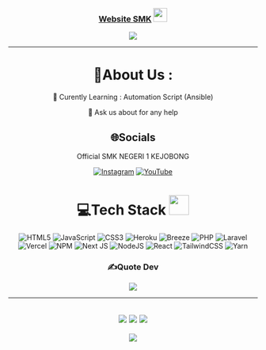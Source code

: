 <h3 align="center">
  <br>
  <a href="https://smknkejobong.sch.id" target="_blank">Website SMK</a>
  <img src="https://media.giphy.com/media/hvRJCLFzcasrR4ia7z/giphy.gif" width="28">
</h3>
<p align="center">
  <a href="https://github.com/smkn1kejobong"><img src="https://readme-typing-svg.herokuapp.com?color=%2336BCF7&center=true&vCenter=true&lines=Selamat+Datang+di+SMKN1KEJOBONG;Belajarlah dengan penuh semangat;Ibaratkan pohon pisang;buahnya banyak;seperti impian kita;Kalaupun mati;masih ada generasi selanjutnya;"></a>
</p>

---
<div align="center">
  
# 💫About Us :
🌱 Curently Learning : Automation Script (Ansible)


  💬 Ask us about for any help


## 🌐Socials
Official SMK NEGERI 1 KEJOBONG

[![Instagram](https://img.shields.io/badge/Instagram-%23000000.svg?logo=Instagram&logoColor=white)](https://www.instagram.com/insta_skansake) [![YouTube](https://img.shields.io/badge/YouTube-%23FF0000.svg?logo=YouTube&logoColor=white)](https://www.youtube.com/@smkn1kejobong438)



# 💻Tech Stack <img src="https://media2.giphy.com/media/QssGEmpkyEOhBCb7e1/giphy.gif" width="40"> 
![HTML5](https://img.shields.io/badge/html5-%23E34F26.svg?style=for-the-badge&logo=html5&logoColor=white) ![JavaScript](https://img.shields.io/badge/javascript-%23323330.svg?style=for-the-badge&logo=javascript&logoColor=%23F7DF1E) ![CSS3](https://img.shields.io/badge/css3-%231572B6.svg?style=for-the-badge&logo=css3&logoColor=white) ![Heroku](https://img.shields.io/badge/heroku-%23430098.svg?style=for-the-badge&logo=heroku&logoColor=white) ![Breeze](https://img.shields.io/badge/breeze-%23000000.svg?style=for-the-badge&logo=breeze&logoColor=#00C7B7) ![PHP](https://img.shields.io/badge/PHP-%233333FF.svg?style=for-the-badge&logo=PHP&logoColor=white) ![Laravel](https://img.shields.io/badge/Laravel-%23E34F26.svg?style=for-the-badge&logo=Laravel&logoColor=white) ![Vercel](https://img.shields.io/badge/vercel-%23000000.svg?style=for-the-badge&logo=vercel&logoColor=white) ![NPM](https://img.shields.io/badge/NPM-%23000000.svg?style=for-the-badge&logo=npm&logoColor=white) ![Next JS](https://img.shields.io/badge/Next-black?style=for-the-badge&logo=next.js&logoColor=white) ![NodeJS](https://img.shields.io/badge/node.js-6DA55F?style=for-the-badge&logo=node.js&logoColor=white) ![React](https://img.shields.io/badge/react-FFF?style=for-the-badge&logo=react&logoColor=A86454) ![TailwindCSS](https://img.shields.io/badge/tailwindcss-%2338B2AC.svg?style=for-the-badge&logo=tailwind-css&logoColor=white) ![Yarn](https://img.shields.io/badge/yarn-%232C8EBB.svg?style=for-the-badge&logo=yarn&logoColor=white)
  
### ✍️Quote Dev
![](https://quotes-github-readme.vercel.app/api?type=horizontal&theme=merko)

---
![](https://forthebadge.com/images/badges/powered-by-black-magic.svg)
![](http://ForTheBadge.com/images/badges/built-by-developers.svg)
![](https://forthebadge.com/images/badges/uses-brains.svg)
---
![](https://komarev.com/ghpvc/?username=smkn1kejobong&label=Visitors+Count&color=brightgreen)
</div>
